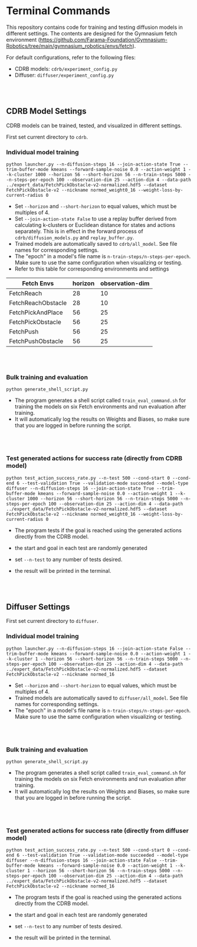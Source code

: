 # Terminal Commands

This repository contains code for training and testing diffusion models in different settings. The contents are designed for the Gymnasium fetch environment (https://github.com/Farama-Foundation/Gymnasium-Robotics/tree/main/gymnasium_robotics/envs/fetch).

For default configurations, refer to the following files:
- CDRB models: `cdrb/experiment_config.py`
- Diffuser: `diffuser/experiment_config.py`


<br>
<br>

## CDRB Model Settings

CDRB models can be trained, tested, and visualized in different settings.

First set current directory to ```cdrb```.

### Individual model training  

```python launcher.py --n-diffusion-steps 16 --join-action-state True --trim-buffer-mode kmeans --forward-sample-noise 0.0 --action-weight 1 --k-cluster 1000 --horizon 56 --short-horizon 56 --n-train-steps 5000 --n-steps-per-epoch 100 --observation-dim 25 --action-dim 4 --data-path ../expert_data/FetchPickObstacle-v2-normalized.hdf5 --dataset FetchPickObstacle-v2 --nickname normed_weight0_16 --weight-loss-by-current-radius 0```

- Set `--horizon` and `--short-horizon` to equal values, which must be multiples of 4.
- Set `--join-action-state False` to use a replay buffer derived from calculating k-clusters or Euclidean distance for states and actions separately. This is in effect in the forward process of `cdrb/diffusion_models.py` and `replay_buffer.py`.
- Trained models are automatically saved to `cdrb/all_model`. See file names for corresponding settings.
- The "epoch" in a model's file name is `n-train-steps/n-steps-per-epoch`. Make sure to use the same configuration when visualizing or testing.
- Refer to this table for corresponding environments and settings

| Fetch Envs | horizon | observation-dim |
|----------|----------|----------|
| FetchReach | 28 | 10 |
| FetchReachObstacle | 28 | 10 |
| FetchPickAndPlace | 56 | 25 |
| FetchPickObstacle | 56 | 25 |
| FetchPush | 56 | 25 |
| FetchPushObstacle | 56 | 25 |


<br>
<br>

### Bulk training and evaluation
```python generate_shell_script.py```

- The program generates a shell script called `train_eval_command.sh` for training the models on six Fetch environments and run evaluation after training.
- It will automatically log the results on Weights and Biases, so make sure that you are logged in before running the script.


<br>
<br>

### Test generated actions for success rate (directly from CDRB model)
```python test_action_success_rate.py --n-test 500 --cond-start 0 --cond-end 6 --test-validation True --validation-mode succeeded --model-type diffuser --n-diffusion-steps 16 --join-action-state True --trim-buffer-mode kmeans --forward-sample-noise 0.0 --action-weight 1 --k-cluster 1000 --horizon 56 --short-horizon 56 --n-train-steps 5000 --n-steps-per-epoch 100 --observation-dim 25 --action-dim 4 --data-path ../expert_data/FetchPickObstacle-v2-normalized.hdf5 --dataset FetchPickObstacle-v2 --nickname normed_weight0_16 --weight-loss-by-current-radius 0```

- The program tests if the goal is reached using the generated actions directly from the CDRB model.

- the start and goal in each test are randomly generated

- set ```--n-test``` to any number of tests desired. 

- the result will be printed in the terminal.

<br>
<br>


## Diffuser Settings

First set current directory to ```diffuser```.

### Individual model training

```python launcher.py --n-diffusion-steps 16 --join-action-state False --trim-buffer-mode kmeans --forward-sample-noise 0.0 --action-weight 1 --k-cluster 1 --horizon 56 --short-horizon 56 --n-train-steps 5000 --n-steps-per-epoch 100 --observation-dim 25 --action-dim 4 --data-path ../expert_data/FetchPickObstacle-v2-normalized.hdf5 --dataset FetchPickObstacle-v2 --nickname normed_16```

- Set `--horizon` and `--short-horizon` to equal values, which must be multiples of 4.
- Trained models are automatically saved to `diffuser/all_model`. See file names for corresponding settings.
- The "epoch" in a model's file name is `n-train-steps/n-steps-per-epoch`. Make sure to use the same configuration when visualizing or testing.

<br>
<br>

### Bulk training and evaluation
```python generate_shell_script.py```

- The program generates a shell script called `train_eval_command.sh` for training the models on six Fetch environments and run evaluation after training.
- It will automatically log the results on Weights and Biases, so make sure that you are logged in before running the script.

<br>
<br>

### Test generated actions for success rate (directly from diffuser model)

```python test_action_success_rate.py --n-test 500 --cond-start 0 --cond-end 6 --test-validation True --validation-mode succeeded --model-type diffuser --n-diffusion-steps 16 --join-action-state False --trim-buffer-mode kmeans --forward-sample-noise 0.0 --action-weight 1 --k-cluster 1 --horizon 56 --short-horizon 56 --n-train-steps 5000 --n-steps-per-epoch 100 --observation-dim 25 --action-dim 4 --data-path ../expert_data/FetchPickObstacle-v2-normalized.hdf5 --dataset FetchPickObstacle-v2 --nickname normed_16```

- The program tests if the goal is reached using the generated actions directly from the CDRB model.

- the start and goal in each test are randomly generated

- set ```--n-test``` to any number of tests desired. 

- the result will be printed in the terminal.

